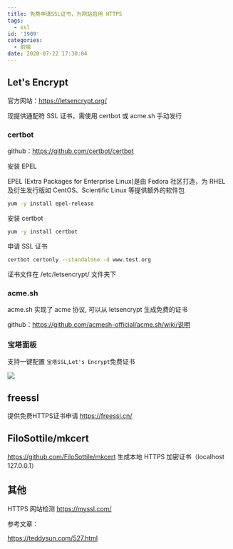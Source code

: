 ```yaml
---
title: 免费申请SSL证书，为网站启用 HTTPS
tags:
  - ssl
id: '1909'
categories:
  - 前端
date: 2020-07-22 17:30:04
---
```


## Let's Encrypt

官方网站：https://letsencrypt.org/

现提供通配符 SSL 证书，需使用 certbot 或 acme.sh 手动发行

### certbot

github：https://github.com/certbot/certbot

安装 EPEL

EPEL (Extra Packages for Enterprise Linux)是由 Fedora 社区打造，为 RHEL 及衍生发行版如 CentOS、Scientific Linux 等提供额外的软件包

```bash
yum -y install epel-release
```

安装 certbot

```bash
yum -y install certbot
```

申请 SSL 证书

```bash
certbot certonly --standalone -d www.test.org
```

证书文件在 /etc/letsencrypt/ 文件夹下

### acme.sh

acme.sh 实现了 acme 协议, 可以从 letsencrypt 生成免费的证书

github：https://github.com/acmesh-official/acme.sh/wiki/说明

### 宝塔面板

支持一键配置 `宝塔SSL`,`Let's Encrypt`免费证书

![](https://cdn.jsdelivr.net/gh/cuilongjin/static@img/img/20210102184437.png)

## freessl

提供免费HTTPS证书申请 https://freessl.cn/

## FiloSottile/mkcert

https://github.com/FiloSottile/mkcert 生成本地 HTTPS 加密证书（localhost 127.0.0.1）

## 其他

HTTPS 网站检测 https://myssl.com/


参考文章：

https://teddysun.com/527.html
